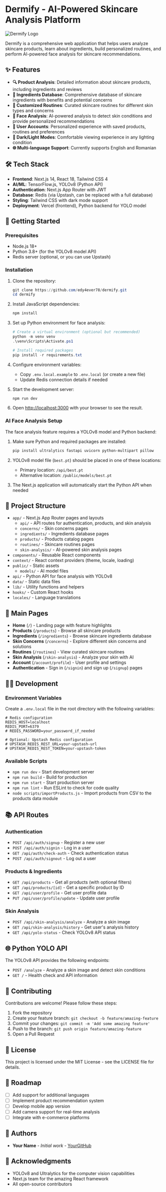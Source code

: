 # Dermify - AI-Powered Skincare Analysis Platform

![Dermify Logo](./public/dermifylogon.png)

Dermify is a comprehensive web application that helps users analyze skincare products, learn about ingredients, build personalized routines, and perform AI-powered face analysis for skincare recommendations.

## ✨ Features

- **🔍 Product Analysis**: Detailed information about skincare products, including ingredients and reviews
- **🧪 Ingredients Database**: Comprehensive database of skincare ingredients with benefits and potential concerns
- **📅 Customized Routines**: Curated skincare routines for different skin types and concerns
- **🤖 Face Analysis**: AI-powered analysis to detect skin conditions and provide personalized recommendations
- **👤 User Accounts**: Personalized experience with saved products, routines and preferences
- **🌙 Dark/Light Modes**: Comfortable viewing experience in any lighting condition
- **🌐 Multi-language Support**: Currently supports English and Romanian

## 🛠️ Tech Stack

- **Frontend**: Next.js 14, React 18, Tailwind CSS 4
- **AI/ML**: TensorFlow.js, YOLOv8 (Python API)
- **Authentication**: Next.js App Router with JWT
- **Database**: Redis (via Upstash, can be replaced with a full database)
- **Styling**: Tailwind CSS with dark mode support
- **Deployment**: Vercel (frontend), Python backend for YOLO model

## 🚀 Getting Started

### Prerequisites

- Node.js 18+ 
- Python 3.8+ (for the YOLOv8 model API)
- Redis server (optional, or you can use Upstash)

### Installation

1. Clone the repository:
   ```powershell
   git clone https://github.com/edy4ever78/dermify.git
   cd dermify
   ```

2. Install JavaScript dependencies:
   ```powershell
   npm install
   ```

3. Set up Python environment for face analysis:
   ```powershell
   # Create a virtual environment (optional but recommended)
   python -m venv venv
   .\venv\Scripts\Activate.ps1
   
   # Install required packages
   pip install -r requirements.txt
   ```

4. Configure environment variables:
   - Copy `.env.local.example` to `.env.local` (or create a new file)
   - Update Redis connection details if needed

5. Start the development server:
   ```powershell
   npm run dev
   ```

6. Open [http://localhost:3000](http://localhost:3000) with your browser to see the result.

### AI Face Analysis Setup

The face analysis feature requires a YOLOv8 model and Python backend:

1. Make sure Python and required packages are installed:
   ```powershell
   pip install ultralytics fastapi uvicorn python-multipart pillow
   ```

2. YOLOv8 model file (`best.pt`) should be placed in one of these locations:
   - Primary location: `/api/best.pt`
   - Alternative location: `/public/models/best.pt`
   
3. The Next.js application will automatically start the Python API when needed

## 📁 Project Structure

- `app/` - Next.js App Router pages and layouts
  - `api/` - API routes for authentication, products, and skin analysis
  - `concerns/` - Skin concerns pages
  - `ingredients/` - Ingredients database pages
  - `products/` - Products catalog pages
  - `routines/` - Skincare routines pages
  - `skin-analysis/` - AI-powered skin analysis pages
- `components/` - Reusable React components
- `context/` - React context providers (theme, locale, loading)
- `public/` - Static assets
  - `models/` - AI model files
- `api/` - Python API for face analysis with YOLOv8
- `data/` - Static data files
- `lib/` - Utility functions and helpers
- `hooks/` - Custom React hooks
- `locales/` - Language translations

## 📱 Main Pages

- **Home** (`/`) - Landing page with feature highlights
- **Products** (`/products`) - Browse all skincare products
- **Ingredients** (`/ingredients`) - Browse skincare ingredients database
- **Skin Concerns** (`/concerns`) - Explore different skin concerns and solutions
- **Routines** (`/routines`) - View curated skincare routines
- **Skin Analysis** (`/skin-analysis`) - Analyze your skin with AI
- **Account** (`/account/profile`) - User profile and settings
- **Authentication** - Sign in (`/signin`) and sign up (`/signup`) pages

## 🧑‍💻 Development

### Environment Variables

Create a `.env.local` file in the root directory with the following variables:

```
# Redis configuration
REDIS_HOST=localhost
REDIS_PORT=6379
# REDIS_PASSWORD=your_password_if_needed

# Optional: Upstash Redis configuration
# UPSTASH_REDIS_REST_URL=your-upstash-url
# UPSTASH_REDIS_REST_TOKEN=your-upstash-token
```

### Available Scripts

- `npm run dev` - Start development server
- `npm run build` - Build for production
- `npm run start` - Start production server
- `npm run lint` - Run ESLint to check for code quality
- `node scripts/importProducts.js` - Import products from CSV to the products data module

## 📚 API Routes

### Authentication

- `POST /api/auth/signup` - Register a new user
- `POST /api/auth/signin` - Log in a user
- `GET /api/auth/check-auth` - Check authentication status
- `POST /api/auth/signout` - Log out a user

### Products & Ingredients

- `GET /api/products` - Get all products (with optional filters)
- `GET /api/products/[id]` - Get a specific product by ID
- `GET /api/user/profile` - Get user profile data
- `PUT /api/user/profile/update` - Update user profile

### Skin Analysis

- `POST /api/skin-analysis/analyze` - Analyze a skin image 
- `GET /api/skin-analysis/history` - Get user's analysis history
- `GET /api/yolo-status` - Check YOLOv8 API status

## 🌐 Python YOLO API

The YOLOv8 API provides the following endpoints:

- `POST /analyze` - Analyze a skin image and detect skin conditions
- `GET /` - Health check and API information

## 🤝 Contributing

Contributions are welcome! Please follow these steps:

1. Fork the repository
2. Create your feature branch: `git checkout -b feature/amazing-feature`
3. Commit your changes: `git commit -m 'Add some amazing feature'`
4. Push to the branch: `git push origin feature/amazing-feature`
5. Open a Pull Request

## 📄 License

This project is licensed under the MIT License - see the LICENSE file for details.

## 📝 Roadmap

- [ ] Add support for additional languages
- [ ] Implement product recommendation system
- [ ] Develop mobile app version
- [ ] Add camera support for real-time analysis
- [ ] Integrate with e-commerce platforms

## 👥 Authors

- **Your Name** - *Initial work* - [YourGitHub](https://github.com/yourusername)

## 🙏 Acknowledgments

- YOLOv8 and Ultralytics for the computer vision capabilities
- Next.js team for the amazing React framework
- All open-source contributors
